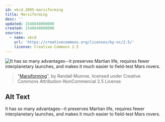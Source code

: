 ```yaml
---
id: xkcd.2095-marsiforming
title: Marsiforming
desc: ''
updated: 1546848000000
created: 1546848000000
sources:
  - name: xkcd
    url: 'https://creativecommons.org/licenses/by-nc/2.5/'
    license: Creative Commons 2.5
---
```

![It has so many advantages--it preserves Martian life, requires fewer interplanetary launches, and makes it much easier to field-test Mars rovers.](https://imgs.xkcd.com/comics/marsiforming.png)
> "[Marsiforming](https://xkcd.com/2095/)", by Randall Munroe, licensed under Creative Commons Attribution-NonCommercial 2.5 License

## Alt Text
It has so many advantages--it preserves Martian life, requires fewer interplanetary launches, and makes it much easier to field-test Mars rovers.
